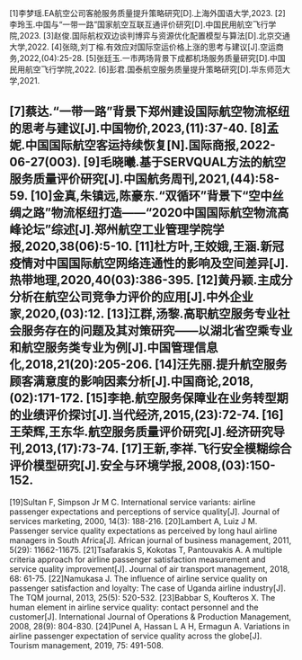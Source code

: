 [1]李梦瑶.EA航空公司客舱服务质量提升策略研究[D].上海外国语大学,2023.
[2]李玲玉.中国与“一带一路”国家航空互联互通评价研究[D].中国民用航空飞行学院,2023.
[3]赵俊.国际航权双边谈判博弈与资源优化配置模型与算法[D].北京交通大学,2022.
[4]张晓,刘丁榕.有效应对国际空运价格上涨的思考与建议[J].空运商务,2022,(04):25-28.
[5]张廷玉.一市两场背景下成都机场服务质量研究[D].中国民用航空飞行学院,2022.
[6]彭君.国泰航空服务质量提升策略研究[D].华东师范大学,2021.

[7]蔡达.“一带一路”背景下郑州建设国际航空物流枢纽的思考与建议[J].中国物价,2023,(11):37-40.
[8]孟妮.中国国际航空客运持续恢复[N].国际商报,2022-06-27(003).
[9]毛晓曦.基于SERVQUAL方法的航空服务质量评价研究[J].中国航务周刊,2021,(44):58-59.
[10]金真,朱镇远,陈豪东.“双循环”背景下“空中丝绸之路”物流枢纽打造——“2020中国国际航空物流高峰论坛”综述[J].郑州航空工业管理学院学报,2020,38(06):5-10.
[11]杜方叶,王姣娥,王涵.新冠疫情对中国国际航空网络连通性的影响及空间差异[J].热带地理,2020,40(03):386-395.
[12]黄丹颖.主成分分析在航空公司竞争力评价的应用[J].中外企业家,2020,(03):12.
[13]江群,汤黎.高职航空服务专业社会服务存在的问题及其对策研究——以湖北省空乘专业和航空服务类专业为例[J].中国管理信息化,2018,21(20):205-206.
[14]汪先丽.提升航空服务顾客满意度的影响因素分析[J].中国商论,2018,(02):171-172.
[15]李艳.航空服务保障业在业务转型期的业绩评价探讨[J].当代经济,2015,(23):72-74.
[16]王荣辉,王东华.航空服务质量评价研究[J].经济研究导刊,2013,(17):73-74.
[17]王新,李祥.飞行安全模糊综合评价模型研究[J].安全与环境学报,2008,(03):150-152.
---
[19]Sultan F, Simpson Jr M C. International service variants: airline passenger expectations and perceptions of service quality[J]. Journal of services marketing, 2000, 14(3): 188-216.
[20]Lambert A, Luiz J M. Passenger service quality expectations as perceived by long haul airline managers in South Africa[J]. African journal of business management, 2011, 5(29): 11662-11675.
[21]Tsafarakis S, Kokotas T, Pantouvakis A. A multiple criteria approach for airline passenger satisfaction measurement and service quality improvement[J]. Journal of air transport management, 2018, 68: 61-75.
[22]Namukasa J. The influence of airline service quality on passenger satisfaction and loyalty: The case of Uganda airline industry[J]. The TQM journal, 2013, 25(5): 520-532.
[23]Babbar S, Koufteros X. The human element in airline service quality: contact personnel and the customer[J]. International Journal of Operations & Production Management, 2008, 28(9): 804-830.
[24]Punel A, Hassan L A H, Ermagun A. Variations in airline passenger expectation of service quality across the globe[J]. Tourism management, 2019, 75: 491-508.



